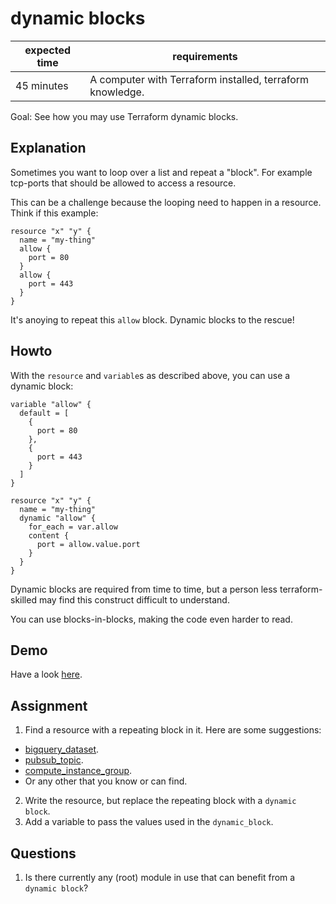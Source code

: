 # dynamic blocks

| expected time | requirements                                              |
|---------------|-----------------------------------------------------------|
| 45 minutes    | A computer with Terraform installed, terraform knowledge. |

Goal: See how you may use Terraform dynamic blocks.

## Explanation

Sometimes you want to loop over a list and repeat a "block". For example tcp-ports that should be allowed to access a resource.

This can be a challenge because the looping need to happen in a resource. Think if this example:

```hcl
resource "x" "y" {
  name = "my-thing"
  allow {
    port = 80
  }
  allow {
    port = 443
  }
}
```

It's anoying to repeat this `allow` block. Dynamic blocks to the rescue!

## Howto

With the `resource` and `variable`s as described above, you can use a dynamic block:

```hcl
variable "allow" {
  default = [
    {
      port = 80
    },
    {
      port = 443
    }
  ]
}

resource "x" "y" {
  name = "my-thing"
  dynamic "allow" {
    for_each = var.allow
    content {
      port = allow.value.port
    }
  }
}
```

Dynamic blocks are required from time to time, but a person less terraform-skilled may find this construct difficult to understand.

You can use blocks-in-blocks, making the code even harder to read.

## Demo

Have a look [here](https://github.com/robertdebock/terraform-gcp-dynamic-block).

## Assignment

1. Find a resource with a repeating block in it. Here are some suggestions:

- [bigquery_dataset](https://registry.terraform.io/providers/hashicorp/google/latest/docs/resources/bigquery_dataset).
- [pubsub_topic](https://registry.terraform.io/providers/hashicorp/google/latest/docs/resources/pubsub_topic).
- [compute_instance_group](https://registry.terraform.io/providers/hashicorp/google/latest/docs/resources/compute_instance_group).
- Or any other that you know or can find.

2. Write the resource, but replace the repeating block with a `dynamic block`.
3. Add a variable to pass the values used in the `dynamic_block`.

## Questions

1. Is there currently any (root) module in use that can benefit from a `dynamic block`?
